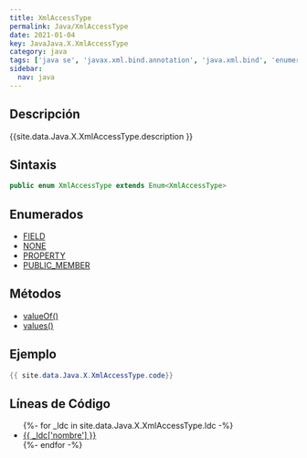 ```yaml
---
title: XmlAccessType
permalink: Java/XmlAccessType
date: 2021-01-04
key: JavaJava.X.XmlAccessType
category: java
tags: ['java se', 'javax.xml.bind.annotation', 'java.xml.bind', 'enumerado java', 'Java 1.6', 'JAXB 2.0']
sidebar: 
  nav: java
---
```


## Descripción
{{site.data.Java.X.XmlAccessType.description }}

## Sintaxis
~~~java
public enum XmlAccessType extends Enum<XmlAccessType>
~~~

## Enumerados
* [FIELD](/Java/XmlAccessType/FIELD)
* [NONE](/Java/XmlAccessType/NONE)
* [PROPERTY](/Java/XmlAccessType/PROPERTY)
* [PUBLIC_MEMBER](/Java/XmlAccessType/PUBLIC_MEMBER)

## Métodos
* [valueOf()](/Java/XmlAccessType/valueOf)
* [values()](/Java/XmlAccessType/values)

## Ejemplo
~~~java
{{ site.data.Java.X.XmlAccessType.code}}
~~~

## Líneas de Código
<ul>
{%- for _ldc in site.data.Java.X.XmlAccessType.ldc -%}
   <li>
       <a href="{{_ldc['url'] }}">{{ _ldc['nombre'] }}</a>
   </li>
{%- endfor -%}
</ul>
